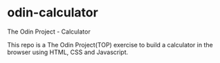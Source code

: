 # odin-calculator

The Odin Project - Calculator

This repo is a The Odin Project(TOP) exercise to build a calculator in the browser using HTML, CSS and Javascript.